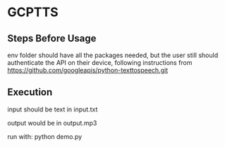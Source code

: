 # GCPTTS
## Steps Before Usage
env folder should have all the packages needed, but the user still should authenticate the API on their device, following instructions from https://github.com/googleapis/python-texttospeech.git
## Execution
input should be text in input.txt

output would be in output.mp3

run with:
    python demo.py
